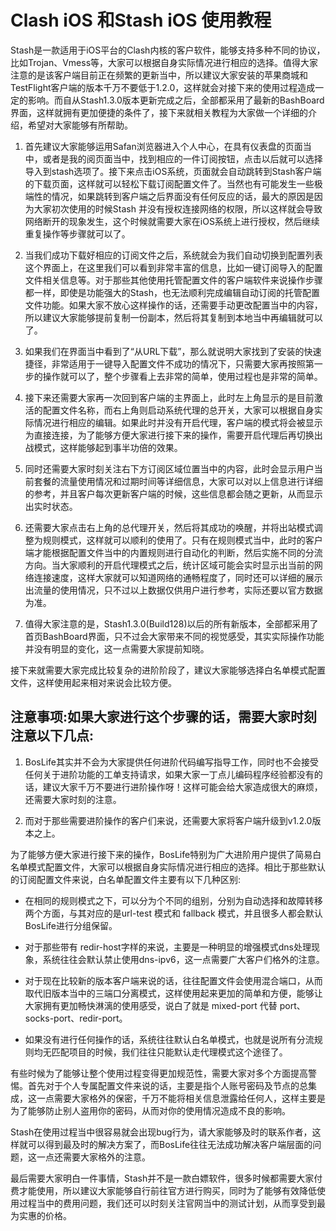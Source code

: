 # Clash iOS 和Stash iOS 使用教程
Stash是一款适用于iOS平台的Clash内核的客户软件，能够支持多种不同的协议，比如Trojan、Vmess等，大家可以根据自身实际情况进行相应的选择。值得大家注意的是该客户端目前正在频繁的更新当中，所以建议大家安装的苹果商城和TestFlight客户端的版本千万不要低于1.2.0，这样就会对接下来的使用过程造成一定的影响。而自从Stash1.3.0版本更新完成之后，全部都采用了最新的BashBoard界面，这样就拥有更加便捷的条件了，接下来就相关教程为大家做一个详细的介绍，希望对大家能够有所帮助。

1. 首先建议大家能够运用Safan浏览器进入个人中心，在具有仪表盘的页面当中，或者是我的阅页面当中，找到相应的一件订阅按钮，点击以后就可以选择导入到stash选项了。接下来点击iOS系统，页面就会自动跳转到Stash客户端的下载页面，这样就可以轻松下载订阅配置文件了。当然也有可能发生一些极端性的情况，如果跳转到客户端之后界面没有任何反应的话，最大的原因是因为大家初次使用的时候Stash 并没有授权连接网络的权限，所以这样就会导致网络断开的现象发生，这个时候就需要大家在iOS系统上进行授权，然后继续重复操作等步骤就可以了。
    
2. 当我们成功下载好相应的订阅文件之后，系统就会为我们自动切换到配置列表这个界面上，在这里我们可以看到非常丰富的信息，比如一键订阅导入的配置文件相关信息等。对于那些其他使用托管配置文件的客户端软件来说操作步骤都一样，即使是功能强大的Stash，也无法顺利完成编辑自动订阅的托管配置文件功能。如果大家不放心这样操作的话，还需要手动更改配置当中的内容，所以建议大家能够提前复制一份副本，然后将其复制到本地当中再编辑就可以了。
    
3. 如果我们在界面当中看到了“从URL下载”，那么就说明大家找到了安装的快速捷径，非常适用于一键导入配置文件不成功的情况下，只需要大家再按照第一步的操作就可以了，整个步骤看上去非常的简单，使用过程也是非常的简单。
    
4. 接下来还需要大家再一次回到客户端的主界面上，此时左上角显示的是目前激活的配置文件名称，而右上角则启动系统代理的总开关，大家可以根据自身实际情况进行相应的编辑。如果此时并没有开启代理，客户端的模式将会被显示为直接连接，为了能够方便大家进行接下来的操作，需要开启代理后再切换出战模式，这样能够起到事半功倍的效果。
    
5. 同时还需要大家时刻关注右下方订阅区域位置当中的内容，此时会显示用户当前套餐的流量使用情况和过期时间等详细信息，大家可以对以上信息进行详细的参考，并且客户每次更新客户端的时候，这些信息都会随之更新，从而显示出实时状态。
    
6. 还需要大家点击右上角的总代理开关，然后将其成功的唤醒，并将出站模式调整为规则模式，这样就可以顺利的使用了。只有在规则模式当中，此时的客户端才能根据配置文件当中的内置规则进行自动化的判断，然后实施不同的分流方向。当大家顺利的开启代理模式之后，统计区域可能会实时显示出当前的网络连接速度，这样大家就可以知道网络的通畅程度了，同时还可以详细的展示出流量的使用情况，只不过以上数据仅供用户进行参考，实际还要以官方数据为准。
    
7. 值得大家注意的是，Stash1.3.0(Build128)以后的所有新版本，全部都采用了首页BashBoard界面，只不过会大家带来不同的视觉感受，其实实际操作功能并没有明显的变化，这一点需要大家提前知晓。
    

接下来就需要大家完成比较复杂的进阶阶段了，建议大家能够选择白名单模式配置文件，这样使用起来相对来说会比较方便。

## 注意事项:如果大家进行这个步骤的话，需要大家时刻注意以下几点:

1. BosLife其实并不会为大家提供任何进阶代码编写指导工作，同时也不会接受任何关于进阶功能的工单支持请求，如果大家一丁点儿编码程序经验都没有的话，建议大家千万不要进行进阶操作呀！这样可能会给大家造成很大的麻烦，还需要大家时刻的注意。
    
2. 而对于那些需要进阶操作的客户们来说，还需要大家将客户端升级到v1.2.0版本之上。
    

为了能够方便大家进行接下来的操作，BosLife特别为广大进阶用户提供了简易白名单模式配置文件，大家可以根据自身实际情况进行相应的选择。相比于那些默认的订阅配置文件来说，白名单配置文件主要有以下几种区别:

- 在相同的规则模式之下，可以分为个不同的组别，分别为自动选择和故障转移两个方面，与其对应的是url-test 模式和 fallback 模式，并且很多人都会默认BosLife进行分组保留。
    
- 对于那些带有 redir-host字样的来说，主要是一种明显的增强模式dns处理现象，系统往往会默认禁止使用dns-ipv6，这一点需要广大客户们格外的注意。
    
- 对于现在比较新的版本客户端来说的话，往往配置文件会使用混合端口，从而取代旧版本当中的三端口分离模式，这样使用起来更加的简单和方便，能够让大家拥有更加畅快淋漓的使用感受，说白了就是 mixed-port 代替 port、socks-port、redir-port。
    
- 如果没有进行任何操作的话，系统往往默认白名单模式，也就是说所有分流规则均无匹配项目的时候，我们往往只能默认走代理模式这个途径了。
    

有些时候为了能够让整个使用过程变得更加规范性，需要大家对多个方面提高警惕。首先对于个人专属配置文件来说的话，主要是指个人账号密码及节点的总集成，这一点需要大家格外的保密，千万不能将相关信息泄露给任何人，这样主要是为了能够防止别人盗用你的密码，从而对你的使用情况造成不良的影响。

Stash在使用过程当中很容易就会出现bug行为，请大家能够及时的联系作者，这样就可以得到最及时的解决方案了，而BosLife往往无法成功解决客户端层面的问题，这一点还需要大家格外的注意。

最后需要大家明白一件事情，Stash并不是一款白嫖软件，很多时候都需要大家付费才能使用，所以建议大家能够自行前往官方进行购买，同时为了能够有效降低使用过程当中的费用问题，我们还可以时刻关注官网当中的测试计划，从而享受到最为实惠的价格。
